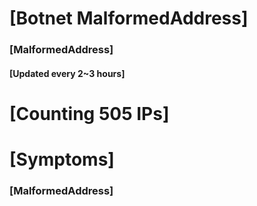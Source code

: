 # [Botnet MalformedAddress]
### [MalformedAddress]
#### [Updated every 2~3 hours]

# [Counting 505 IPs]

# [Symptoms] 
###   [MalformedAddress]
